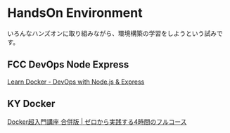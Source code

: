 # HandsOn Environment

いろんなハンズオンに取り組みながら、環境構築の学習をしようという試みです。  


## FCC DevOps Node Express

[Learn Docker - DevOps with Node.js & Express](./FCC_DevOps_Node_Express/)


## KY Docker

[Docker超入門講座 合併版 | ゼロから実践する4時間のフルコース](./KY_Docker_Youtube/)  

